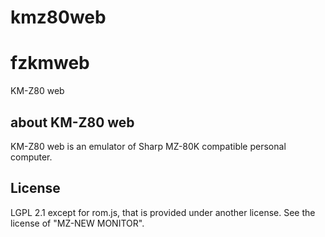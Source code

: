 # kmz80web
# fzkmweb
KM-Z80 web

## about KM-Z80 web
KM-Z80 web is an emulator of Sharp MZ-80K compatible personal computer.

## License
LGPL 2.1 except for rom.js, that is provided under another license. See the license of "MZ-NEW MONITOR".
